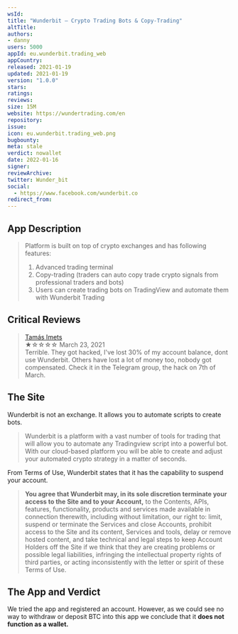 ```yaml
---
wsId: 
title: "Wunderbit — Crypto Trading Bots & Copy-Trading"
altTitle: 
authors:
- danny
users: 5000
appId: eu.wunderbit.trading_web
appCountry: 
released: 2021-01-19
updated: 2021-01-19
version: "1.0.0"
stars: 
ratings: 
reviews: 
size: 15M
website: https://wundertrading.com/en
repository: 
issue: 
icon: eu.wunderbit.trading_web.png
bugbounty: 
meta: stale
verdict: nowallet
date: 2022-01-16
signer: 
reviewArchive:
twitter: Wunder_bit
social:
  - https://www.facebook.com/wunderbit.co
redirect_from:
---
```


## App Description
> Platform is built on top of crypto exchanges and has following features:
> 1. Advanced trading terminal
> 2. Copy-trading (traders can auto copy trade crypto signals from professional traders and bots)
> 3. Users can create trading bots on TradingView and automate them with Wunderbit Trading

## Critical Reviews

> [Tamás Imets](https://play.google.com/store/apps/details?id=eu.wunderbit.trading_web&reviewId=gp%3AAOqpTOHhuxS6LgUJDr7ZHEI7QcxSvvfRcSeFPbm2pQasMiEiOUOq3_6d61UZXVkz4o781UeiW7y4XZa7e5osSA)<br>
  ★☆☆☆☆ March 23, 2021 <br>
       Terrible. They got hacked, I've lost 30% of my account balance, dont use Wunderbit. Others have lost a lot of money too, nobody got compensated. Check it in the Telegram group, the hack on 7th of March.


## The Site

Wunderbit is not an exchange. It allows you to automate scripts to create bots.

> Wunderbit is a platform with a vast number of tools for trading that will allow you to automate any Tradingview script into a powerful bot. With our cloud-based platform you will be able to create and adjust your automated crypto strategy in a matter of seconds.

From Terms of Use, Wunderbit states that it has the capability to suspend your account.

> **You agree that Wunderbit may, in its sole discretion terminate your access to the Site and to your Account,** to the Contents, APIs, features, functionality, products and services made available in connection therewith, including without limitation, our right to: limit, suspend or terminate the Services and close Accounts, prohibit access to the Site and its content, Services and tools, delay or remove hosted content, and take technical and legal steps to keep Account Holders off the Site if we think that they are creating problems or possible legal liabilities, infringing the intellectual property rights of third parties, or acting inconsistently with the letter or spirit of these Terms of Use.

## The App and Verdict

We tried the app and registered an account.  However, as we could see no way to withdraw or deposit BTC into this app we conclude that it **does not function as a wallet.**
